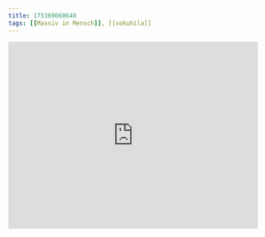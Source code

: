 ```yaml
---
title: 175369060640
tags: [[Massiv in Mensch]], [[vokuhila]]
---
```

<iframe allow="accelerometer; autoplay; clipboard-write; encrypted-media; gyroscope; picture-in-picture" allowfullscreen="" frameborder="0" height="375" id="youtube_iframe" src="https://www.youtube.com/embed/R2GnrF68iIY?feature=oembed&amp;enablejsapi=1&amp;origin=https://safe.txmblr.com&amp;wmode=opaque" width="500"></iframe>